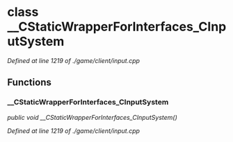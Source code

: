 # class __CStaticWrapperForInterfaces_CInputSystem

*Defined at line 1219 of ./game/client/input.cpp*

## Functions

### __CStaticWrapperForInterfaces_CInputSystem

*public void __CStaticWrapperForInterfaces_CInputSystem()*

*Defined at line 1219 of ./game/client/input.cpp*



